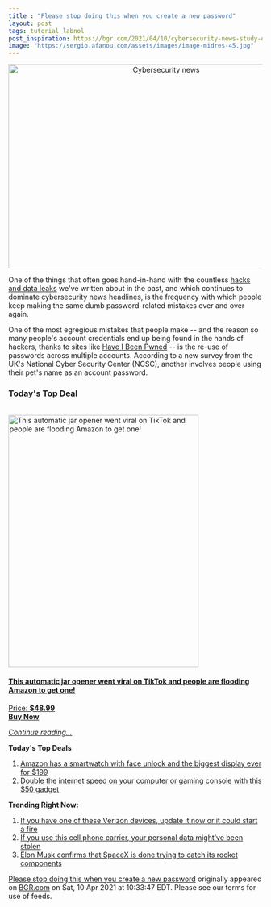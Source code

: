 ```yaml
---
title : "Please stop doing this when you create a new password"
layout: post
tags: tutorial labnol
post_inspiration: https://bgr.com/2021/04/10/cybersecurity-news-study-of-worst-password-mistakes/
image: "https://sergio.afanou.com/assets/images/image-midres-45.jpg"
---
```


<center><a href="https://bgr.com/2021/04/10/cybersecurity-news-study-of-worst-password-mistakes/" class="bgr-rss-featured-image bgr-rss-test-class"><img loading="lazy" width="610" height="405" src="https://bgr.com/wp-content/uploads/2021/04/rsz_adobestock_50144597.jpg?quality=70&amp;strip=all&amp;w=610" class="attachment-feed_normal size-feed_normal wp-post-image" alt="Cybersecurity news" loading="lazy" srcset="https://bgr.com/wp-content/uploads/2021/04/rsz_adobestock_50144597.jpg 2144w, https://bgr.com/wp-content/uploads/2021/04/rsz_adobestock_50144597.jpg?resize=150,100 150w, https://bgr.com/wp-content/uploads/2021/04/rsz_adobestock_50144597.jpg?resize=300,199 300w, https://bgr.com/wp-content/uploads/2021/04/rsz_adobestock_50144597.jpg?resize=768,510 768w, https://bgr.com/wp-content/uploads/2021/04/rsz_adobestock_50144597.jpg?resize=1024,680 1024w, https://bgr.com/wp-content/uploads/2021/04/rsz_adobestock_50144597.jpg?resize=1536,1020 1536w, https://bgr.com/wp-content/uploads/2021/04/rsz_adobestock_50144597.jpg?resize=2048,1360 2048w, https://bgr.com/wp-content/uploads/2021/04/rsz_adobestock_50144597.jpg?resize=610,405 610w, https://bgr.com/wp-content/uploads/2021/04/rsz_adobestock_50144597.jpg?resize=685,456 685w, https://bgr.com/wp-content/uploads/2021/04/rsz_adobestock_50144597.jpg?resize=664,441 664w, https://bgr.com/wp-content/uploads/2021/04/rsz_adobestock_50144597.jpg?resize=252,168 252w, https://bgr.com/wp-content/uploads/2021/04/rsz_adobestock_50144597.jpg?resize=1200,797 1200w, https://bgr.com/wp-content/uploads/2021/04/rsz_adobestock_50144597.jpg?resize=782,519 782w, https://bgr.com/wp-content/uploads/2021/04/rsz_adobestock_50144597.jpg?resize=827,549 827w, https://bgr.com/wp-content/uploads/2021/04/rsz_adobestock_50144597.jpg?resize=191,127 191w, https://bgr.com/wp-content/uploads/2021/04/rsz_adobestock_50144597.jpg?resize=166,110 166w, https://bgr.com/wp-content/uploads/2021/04/rsz_adobestock_50144597.jpg?resize=800,531 800w, https://bgr.com/wp-content/uploads/2021/04/rsz_adobestock_50144597.jpg?resize=220,147 220w" sizes="(max-width: 610px) 100vw, 610px" title="Cybersecurity news" /></a></center><p>One of the things that often goes hand-in-hand with the countless <a href="https://www.macrumors.com/how-to/check-if-your-data-was-leaked-in-hack/">hacks and data leaks</a> we've written about in the past, and which continues to dominate cybersecurity news headlines, is the frequency with which people keep making the same dumb password-related mistakes over and over again.</p>
<p>One of the most egregious mistakes that people make -- and the reason so many people's account credentials end up being found in the hands of hackers, thanks to sites like <a href="https://haveibeenpwned.com/" target="_blank" rel="noopener nofollow">Have I Been Pwned</a> -- is the re-use of passwords across multiple accounts. According to a new survey from the UK's National Cyber Security Center (NCSC), another involves people using their pet's name as an account password.</p>
<h3>Today's Top Deal</h3>
<p><a href="https://www.amazon.com/Electric-Restaurant-Automatic-Arthritis-Arthritic/dp/B07P1SKJV4?tag=b0c55topdeals-20"><br><img height="500px" width="377px" src="https://m.media-amazon.com/images/I/41BrmKFw4vL.jpg" alt="This automatic jar opener went viral on TikTok and people are flooding Amazon to get one!"><br></a></p>
<h4><a href="https://www.amazon.com/Electric-Restaurant-Automatic-Arthritis-Arthritic/dp/B07P1SKJV4?tag=b0c55rss-20">This automatic jar opener went viral on TikTok and people are flooding Amazon to get one!</a></h4>
<p><a href="https://www.amazon.com/Electric-Restaurant-Automatic-Arthritis-Arthritic/dp/B07P1SKJV4?tag=b0c55rss-20">Price: <strong>$48.99</strong></a><br><strong><a href="https://www.amazon.com/Electric-Restaurant-Automatic-Arthritis-Arthritic/dp/B07P1SKJV4?tag=b0c55rss-20">Buy Now</a></strong></p>
<p><a href="https://bgr.com/2021/04/10/cybersecurity-news-study-of-worst-password-mistakes/" class="more-link"><em>Continue reading...</em></a></p>

<p><strong>Today's Top Deals</strong></p>
<ol>
<li><a href="https://bgr.com/2021/04/09/android-smartwatch-amazon-deal-ticwris-max-s/?utm_source=rss&#038;utm_campaign=topdeals">Amazon has a smartwatch with face unlock and the biggest display ever for $199</a></li>
<li><a href="https://bgr.com/2021/04/09/double-the-internet-speed-on-your-computer-or-gaming-console-with-this-50-gadget/?utm_source=rss&#038;utm_campaign=topdeals">Double the internet speed on your computer or gaming console with this $50 gadget</a></li>
</ol>

<p><strong>Trending Right Now:</strong></p>
<ol>
<li><a href="https://bgr.com/2021/04/09/product-recall-verizon-hotspot/">If you have one of these Verizon devices, update it now or it could start a fire</a></li>
<li><a href="https://bgr.com/2021/04/10/q-link-wireless-data-breach-personal-data-exposed-phone-number/">If you use this cell phone carrier, your personal data might&#8217;ve been stolen</a></li>
<li><a href="https://bgr.com/2021/04/09/spacex-fairing-recovery-ships/">Elon Musk confirms that SpaceX is done trying to catch its rocket components</a></li>
</ol>
<p><a href="https://bgr.com/2021/04/10/cybersecurity-news-study-of-worst-password-mistakes/">Please stop doing this when you create a new password</a> originally appeared on <a href="http://bgr.com">BGR.com</a> on Sat, 10 Apr 2021 at 10:33:47 EDT. Please see our terms for use of feeds.</p>